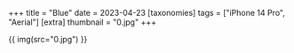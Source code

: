 +++
title = "Blue"
date = 2023-04-23
[taxonomies]
tags = ["iPhone 14 Pro", "Aerial"]
[extra]
thumbnail = "0.jpg"
+++

{{ img(src="0.jpg") }}
